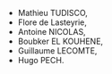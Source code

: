 

- Mathieu TUDISCO,
- Flore de Lasteyrie,
- Antoine NICOLAS,
- Boubker EL KOUHENE,
- Guillaume LECOMTE,
- Hugo PECH.


